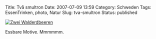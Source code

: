Title: Två smultron
Date: 2007-07-09 13:59
Category: Schweden
Tags: EssenTrinken, photo, Natur
Slug: tva-smultron
Status: published

[![Zwei
Walderdbeeren](/pic/tvasmultron_s.jpg "Zwei Walderdbeeren")](/pic/tvasmultron_l.jpg)

Essbare Motive. Mmmmmm.

